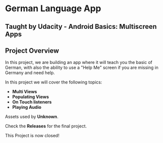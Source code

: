 # German Language App
## Taught by **Udacity - Android Basics: Multiscreen Apps**

## Project Overview 
In this project, we are building an app where it will teach you the basic of German, with also the ability to use a "Help Me" screen if you are missing in Germany and need help.

In this project we will cover the following topics:
- **Multi Views**
- **Populating Views**
- **On Touch listeners**
- **Playing Audio**

Assets used by **Unknown**.

Check the **Releases** for the final project.

This Project is now closed!
